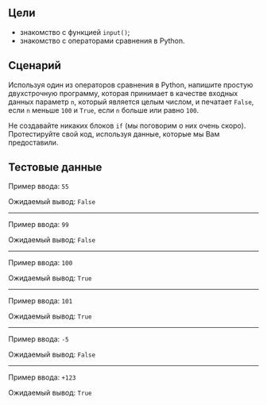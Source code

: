 ## Цели

* знакомство с функцией `input()`;
* знакомство с операторами сравнения в Python.

## Сценарий

Используя один из операторов сравнения в Python, напишите простую двухстрочную программу, которая принимает в качестве
входных данных параметр `n`, который является целым числом, и печатает `False`, если `n` меньше `100` и `True`, если `n`
больше или равно `100`.

Не создавайте никаких блоков `if` (мы поговорим о них очень скоро). Протестируйте свой код, используя данные, которые мы
Вам предоставили.

## Тестовые данные

Пример ввода: `55`

Ожидаемый вывод: `False`

* * *

Пример ввода: `99`

Ожидаемый вывод: `False`

* * *

Пример ввода: `100`

Ожидаемый вывод: `True`

* * *

Пример ввода: `101`

Ожидаемый вывод: `True`

* * *

Пример ввода: `-5`

Ожидаемый вывод: `False`

* * *

Пример ввода: `+123`

Ожидаемый вывод: `True`

  
